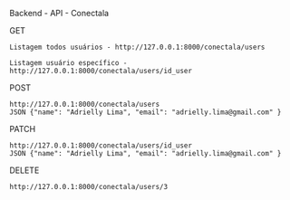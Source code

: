 Backend - API - Conectala

GET 

    Listagem todos usuários - http://127.0.0.1:8000/conectala/users

    Listagem usuário específico - http://127.0.0.1:8000/conectala/users/id_user

POST 

    http://127.0.0.1:8000/conectala/users
    JSON {"name": "Adrielly Lima", "email": "adrielly.lima@gmail.com" } 

PATCH 

    http://127.0.0.1:8000/conectala/users/id_user
    JSON {"name": "Adrielly Lima", "email": "adrielly.lima@gmail.com" }

DELETE 
    
    http://127.0.0.1:8000/conectala/users/3
